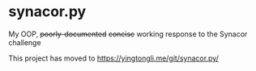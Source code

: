 # synacor.py

My OOP, ~~poorly-documented~~ ~~concise~~ working response to the Synacor challenge

This project has moved to https://yingtongli.me/git/synacor.py/
